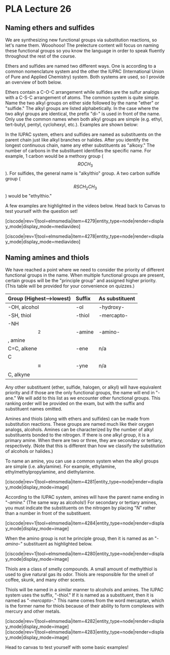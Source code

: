 # PLA Lecture 26

## Naming ethers and sulfides

We are synthesizing new functional groups via substitution reactions, so let's name them.  Wooohooo!  The prelecture content will focus on naming these functional groups so you know the language in order to speak fluently throughout the rest of the course. 

Ethers and sulfides are named two different ways. One is according to a common nomenclature system and the other the IUPAC (International Union of Pure and Applied Chemistry) system. Both systems are used, so I provide an overview of both below.

Ethers contain a C-O-C arrangement while sulfides are the sulfur analogs with a C-S-C arrangement of atoms. The common system is quite simple. Name the two alkyl groups on either side followed by the name "ether" or "sulfide." The alkyl groups are listed alphabetically. In the case where the two alkyl groups are identical, the prefix "di-" is used in front of the name. Only use the common names when both alkyl groups are simple (e.g. ethyl, tert-butyl, pentyl, cyclohexyl, etc.). Examples are shown below:


In the IUPAC system, ethers and sulfides are named as substituents on the parent chain just like alkyl branches or halides. After you identify the longest continuous chain, name any ether substituents as "alkoxy." The number of carbons in the substituent identifies the specific name. For example, 1 carbon would be a methoxy group ($$ROCH_3$$). For sulfides, the general name is "alkylthio" group. A two carbon sulfide group ($$RSCH_2CH_3$$) would be "ethylthio."


A few examples are highlighted in the videos below. Head back to Canvas to test yourself with the question set!

[ciscode|rev=1|tool=elmsmedia|item=4279|entity_type=node|render=display_mode|display_mode=mediavideo]

[ciscode|rev=1|tool=elmsmedia|item=4278|entity_type=node|render=display_mode|display_mode=mediavideo]



## Naming amines and thiols

We have reached a point where we need to consider the priority of different functional groups in the name. When multiple functional groups are present, certain groups will be the "principle group" and assigned higher priority.  (This table will be provided for your convenience on quizzes.)

| Group \(Highest-->lowest\) | Suffix | As substituent |
| :--- | :--- | :--- |
| -OH, alcohol | -ol | -hydroxy- |
| -SH, thiol | -thiol | -mercapto- |
| -NH$$_2$$, amine | -amine | -amino- |
| C=C, alkene | -ene | n/a |
| C$$\equiv$$C, alkyne | -yne | n/a |

Any other substituent (ether, sulfide, halogen, or alkyl) will have equivalent priority and if those are the only functional groups, the name will end in "-ane." We will add to this list as we encounter other functional groups. This ranking order will be provided on the exam, but with the suffix and substituent names omitted.



Amines and thiols (along with ethers and sulfides) can be made from substitution reactions. These groups are named much like their oxygen analogs, alcohols. Amines can be characterized by the number of alkyl substituents bonded to the nitrogen. If there is one alkyl group, it is a primary amine. When there are two or three, they are secondary or tertiary, respectively. (Note that this is different than how we classify the substitution of alcohols or halides.)

To name an amine, you can use a common system when the alkyl groups are simple (i.e. alkylamine). For example, ethylamine, ethylmethylpropylamine, and diethylamine.

[ciscode|rev=1|tool=elmsmedia|item=4281|entity_type=node|render=display_mode|display_mode=image]

According to the IUPAC system, amines will have the parent name ending in "-_amine_." (The same way as alcohols!) For secondary or tertiary amines, you must indicate the substituents on the nitrogen by placing "N" rather than a number in front of the substituent.

[ciscode|rev=1|tool=elmsmedia|item=4284|entity_type=node|render=display_mode|display_mode=image]

When the amino group is not he principle group, then it is named as an "-_amino_-" substituent as highlighted below.

[ciscode|rev=1|tool=elmsmedia|item=4280|entity_type=node|render=display_mode|display_mode=image]

Thiols are a class of smelly compounds. A small amount of methylthiol is used to give natural gas its odor. Thiols are responsible for the smell of coffee, skunk, and many other scents.

Thiols will be named in a similar manner to alcohols and amines. The IUPAC system uses the suffix, "-_thiol_." If it is named as a substituent, then it is named as "-_mercapto_-." This name comes from the word mercaptan, which is the former name for thiols because of their ability to form complexes with mercury and other metals.

[ciscode|rev=1|tool=elmsmedia|item=4282|entity_type=node|render=display_mode|display_mode=image]
[ciscode|rev=1|tool=elmsmedia|item=4283|entity_type=node|render=display_mode|display_mode=image]

Head to canvas to test yourself with some basic examples! 





